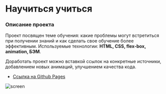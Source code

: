 # Научиться учиться


### Описание проекта

Проект посвящен теме обучения: какие проблемы могут встретиться при получении знаний и как сделать свое обучение более эффективным. Используемые технологии: **HTML, CSS, flex-box, animation, БЭМ**.

Доработать проект можно вставкой ссылок на конкретные источники, добавлением новых анимаций, улучшением качества кода.

- [Ссылка на Github Pages](https://mariastarikova.github.io/how-to-learn/)

![screen](https://github.com/MariaStarikova/how-to-learn/assets/128027402/84ce7de4-bc47-4cc4-9548-33a633694e33)
